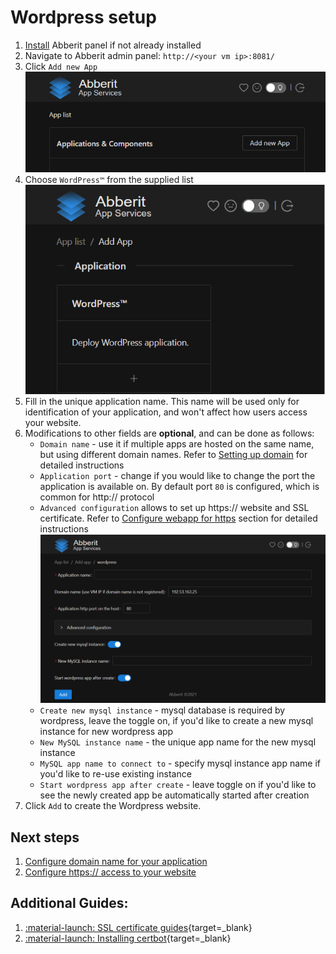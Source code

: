 # Wordpress setup

1. [Install](index.md) Abberit panel if not already installed
2. Navigate to Abberit admin panel: `http://<your vm ip>:8081/`
3. Click `Add new App` ![add new app](img/app-add-new.png)
4. Choose `WordPress™` from the supplied list ![select wordpress](img/app-select-wordpress.png)
5. Fill in the unique application name. This name will be used only for identification of your application, and won't affect how users access your website.
6. Modifications to other fields are **optional**, and can be done as follows:
    * `Domain name` - use it if multiple apps are hosted on the same name, but using different domain names. Refer to [Setting up domain](app-domain.md) for detailed instructions
    * `Application port` - change if you would like to change the port the application is available on. By default port `80` is configured, which is common for http:// protocol
    * `Advanced configuration` allows to set up https:// website and SSL certificate. Refer to [Configure webapp for https](app-https.md) section for detailed instructions
    ![add wordpress](img/app-add-wordpress.png)
    * `Create new mysql instance` - mysql database is required by wordpress, leave the toggle on, if you'd like to create a new mysql instance for new wordpress app
    * `New MySQL instance name` - the unique app name for the new mysql instance
    * `MySQL app name to connect to` - specify mysql instance app name if you'd like to re-use existing instance
    * `Start wordpress app after create` - leave toggle on if you'd like to see the newly created app be automatically started after creation
6. Click `Add` to create the Wordpress website.

## Next steps
1. [Configure domain name for your application](app-domain.md)
2. [Configure https:// access to your website](app-https.md)

## Additional Guides:
1. [:material-launch: SSL certificate guides](https://www.linode.com/docs/guides/security/ssl/){target=_blank}
2. [:material-launch: Installing certbot](https://www.linode.com/docs/guides/how-to-install-certbot-on-ubuntu-18-04/){target=_blank}